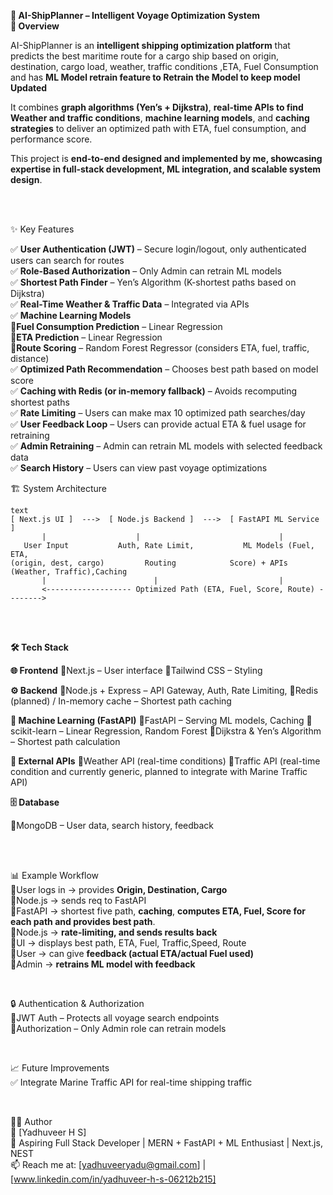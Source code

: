 **🚢 AI-ShipPlanner – Intelligent Voyage Optimization System**  
**📌 Overview**

AI-ShipPlanner is an **intelligent shipping optimization platform** that predicts the best maritime route for a cargo ship based on origin, destination, cargo load, weather, traffic conditions ,ETA, Fuel Consumption and has **ML Model retrain feature to Retrain the Model to keep model Updated**

It combines **graph algorithms (Yen’s + Dijkstra)**, **real-time APIs to find Weather and traffic conditions**, **machine learning models**, and **caching strategies** to deliver an optimized path with ETA, fuel consumption, and performance score.


This project is **end-to-end designed and implemented by me, showcasing expertise in full-stack development, ML integration, and scalable system design**.



<br>
<br>

✨ Key Features

✅ **User Authentication (JWT)** – Secure login/logout, only authenticated users can search for routes  
✅ **Role-Based Authorization** – Only Admin can retrain ML models  
✅ **Shortest Path Finder** – Yen’s Algorithm (K-shortest paths based on Dijkstra)  
✅ **Real-Time Weather & Traffic Data** – Integrated via APIs  
✅ **Machine Learning Models**  
     📌**Fuel Consumption Prediction** – Linear Regression  
     📌**ETA Prediction** – Linear Regression  
     📌**Route Scoring** – Random Forest Regressor (considers ETA, fuel, traffic, distance)  
✅ **Optimized Path Recommendation** – Chooses best path based on model score  
✅ **Caching with Redis (or in-memory fallback)** – Avoids recomputing shortest paths  
✅ **Rate Limiting** – Users can make max 10 optimized path searches/day  
✅ **User Feedback Loop** – Users can provide actual ETA & fuel usage for retraining  
✅ **Admin Retraining** – Admin can retrain ML models with selected feedback data  
✅ **Search History** – Users can view past voyage optimizations  




🏗️ System Architecture

```
text
[ Next.js UI ]  --->  [ Node.js Backend ]  --->  [ FastAPI ML Service ]  
       |                    |                               |  
   User Input           Auth, Rate Limit,           ML Models (Fuel, ETA,  
(origin, dest, cargo)         Routing            Score) + APIs (Weather, Traffic),Caching  
       |                        |                           |  
       <------------------- Optimized Path (ETA, Fuel, Score, Route) -------->
```
<br>
<br>

**🛠️ Tech Stack**


**🌐 Frontend**
📌Next.js – User interface
📌Tailwind CSS – Styling

**⚙️ Backend**
📌Node.js + Express – API Gateway, Auth, Rate Limiting,
📌Redis (planned) / In-memory cache – Shortest path caching

**🤖 Machine Learning (FastAPI)**
📌FastAPI – Serving ML models,  Caching
📌scikit-learn – Linear Regression, Random Forest
📌Dijkstra & Yen’s Algorithm – Shortest path calculation

**📡 External APIs**
📌Weather API (real-time conditions)
📌Traffic API (real-time condition and currently generic, planned to integrate with Marine Traffic API)

**🗄️ Database**

 📌MongoDB – User data, search history, feedback


<br>
<br>

📊 Example Workflow  
 📌User logs in → provides **Origin, Destination, Cargo**  
 📌Node.js → sends req to FastAPI  
 📌FastAPI → shortest five path, **caching**, **computes ETA, Fuel, Score for each path and provides best path**.  
 📌Node.js → **rate-limiting, and sends results back**  
 📌UI → displays best path, ETA, Fuel, Traffic,Speed, Route  
 📌User → can give **feedback (actual ETA/actual Fuel used)**  
 📌Admin → **retrains ML model with feedback**  

 <br>

🔒 Authentication & Authorization  
 📌JWT Auth – Protects all voyage search endpoints  
 📌Authorization – Only Admin role can retrain models  

<br>

 📈 Future Improvements    
   ✅ Integrate Marine Traffic API for real-time shipping traffic            

<br>

🧑‍💻 Author    
👤 [Yadhuveer H S]    
💼 Aspiring Full Stack Developer | MERN + FastAPI + ML Enthusiast | Next.js, NEST    
📫 Reach me at: [yadhuveeryadu@gmail.com] | [www.linkedin.com/in/yadhuveer-h-s-06212b215]    
